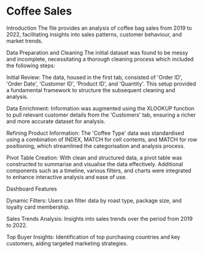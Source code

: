 # Coffee Sales

Introduction
The file provides an analysis of coffee bag sales from 2019 to 2022, facilitating insights into sales patterns, customer behaviour, and market trends.

Data Preparation and Cleaning
The initial dataset was found to be messy and incomplete, necessitating a thorough cleaning process which included the following steps:

Initial Review: The data, housed in the first tab, consisted of 'Order ID', 'Order Date', 'Customer ID', 'Product ID', and 'Quantity'. This setup provided a fundamental framework to structure the subsequent cleaning and analysis.

Data Enrichment: Information was augmented using the XLOOKUP function to pull relevant customer details from the 'Customers' tab, ensuring a richer and more accurate dataset for analysis.

Refining Product Information: The 'Coffee Type' data was standardised using a combination of INDEX, MATCH for cell contents, and MATCH for row positioning, which streamlined the categorisation and analysis process.

Pivot Table Creation: With clean and structured data, a pivot table was constructed to summarise and visualise the data effectively. Additional components such as a timeline, various filters, and charts were integrated to enhance interactive analysis and ease of use.


Dashboard Features

Dynamic Filters: Users can filter data by roast type, package size, and loyalty card membership.

Sales Trends Analysis: Insights into sales trends over the period from 2019 to 2022.

Top Buyer Insights: Identification of top purchasing countries and key customers, aiding targeted marketing strategies.
